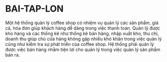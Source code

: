 # BAI-TAP-LON
Một hệ thống quản lý coffee shop có nhiệm vụ quản lý các sản phẩm, giá cả, hóa đơn giúp khách hàng dễ dàng trong việc thanh toán. Quản lý được kho hàng và các thống kê như thống kê bán hàng, nhập xuất kho, thu chi, doanh thu giúp chủ cửa hàng không gặp nhiều khó khăn trong việc quản lý cũng như kiểm tra sự phát triển của coffee shop. Hệ thống phải quản lý được việc bán hàng nhằm tiện lợi cho quản lý trong việc quản lý sản phẩm bán ra.

